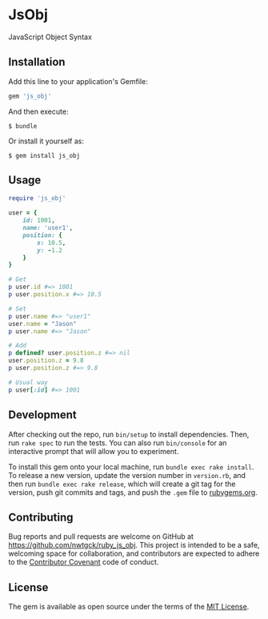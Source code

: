 # JsObj

JavaScript Object Syntax

## Installation

Add this line to your application's Gemfile:

```ruby
gem 'js_obj'
```

And then execute:

    $ bundle

Or install it yourself as:

    $ gem install js_obj

## Usage

```ruby
require 'js_obj'

user = {
	id: 1001,
	name: 'user1',
	position: {
		x: 10.5,
		y: -1.2
	}
}

# Get
p user.id #=> 1001
p user.position.x #=> 10.5

# Set
p user.name #=> "user1"
user.name = "Jason"
p user.name #=> "Jason"

# Add
p defined? user.position.z #=> nil
user.position.z = 9.8
p user.position.z #=> 9.8

# Usual way
p user[:id] #=> 1001

```

## Development

After checking out the repo, run `bin/setup` to install dependencies. Then, run `rake spec` to run the tests. You can also run `bin/console` for an interactive prompt that will allow you to experiment.

To install this gem onto your local machine, run `bundle exec rake install`. To release a new version, update the version number in `version.rb`, and then run `bundle exec rake release`, which will create a git tag for the version, push git commits and tags, and push the `.gem` file to [rubygems.org](https://rubygems.org).

## Contributing

Bug reports and pull requests are welcome on GitHub at https://github.com/nwtgck/ruby_js_obj. This project is intended to be a safe, welcoming space for collaboration, and contributors are expected to adhere to the [Contributor Covenant](contributor-covenant.org) code of conduct.


## License

The gem is available as open source under the terms of the [MIT License](http://opensource.org/licenses/MIT).

